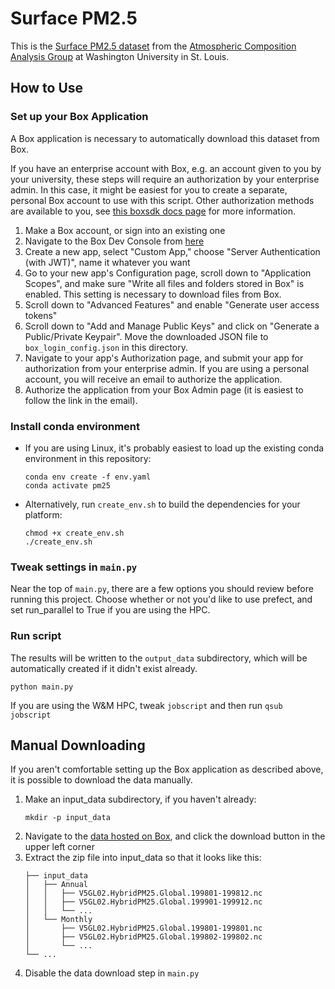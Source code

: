 # Surface PM2.5

This is the [Surface PM2.5 dataset](https://sites.wustl.edu/acag/datasets/surface-pm2-5/) from the [Atmospheric Composition Analysis Group](https://sites.wustl.edu/acag/) at Washington University in St. Louis.

## How to Use

### Set up your Box Application

A Box application is necessary to automatically download this dataset from Box.

If you have an enterprise account with Box, e.g. an account given to you by your university, these steps will require an authorization by your enterprise admin. 
In this case, it might be easiest for you to create a separate, personal Box account to use with this script.
Other authorization methods are available to you, see [this boxsdk docs page](https://github.com/box/box-python-sdk/blob/main/docs/usage/authentication.md) for more information.

1. Make a Box account, or sign into an existing one
2. Navigate to the Box Dev Console from [here](https://developer.box.com/)
3. Create a new app, select "Custom App," choose "Server Authentication (with JWT)", name it whatever you want
4. Go to your new app's Configuration page, scroll down to "Application Scopes", and make sure "Write all files and folders stored in Box" is enabled. This setting is necessary to download files from Box.
5. Scroll down to "Advanced Features" and enable "Generate user access tokens"
6. Scroll down to "Add and Manage Public Keys" and click on "Generate a Public/Private Keypair". Move the downloaded JSON file to `box_login_config.json` in this directory.
7. Navigate to your app's Authorization page, and submit your app for authorization from your enterprise admin. If you are using a personal account, you will receive an email to authorize the application.
8. Authorize the application from your Box Admin page (it is easiest to follow the link in the email).

### Install conda environment

- If you are using Linux, it's probably easiest to load up the existing conda environment in this repository:
  ```
  conda env create -f env.yaml
  conda activate pm25
  ```
- Alternatively, run `create_env.sh` to build the dependencies for your platform:
  ```
  chmod +x create_env.sh
  ./create_env.sh
  ```

### Tweak settings in `main.py`

Near the top of `main.py`, there are a few options you should review before running this project.
Choose whether or not you'd like to use prefect, and set run_parallel to True if you are using the HPC.

### Run script

The results will be written to the `output_data` subdirectory, which will be automatically created if it didn't exist already.

```
python main.py
```

If you are using the W&M HPC, tweak `jobscript` and then run `qsub jobscript`

## Manual Downloading

If you aren't comfortable setting up the Box application as described above, it is possible to download the data manually.

1. Make an input_data subdirectory, if you haven't already:
   ```
   mkdir -p input_data
   ```
2. Navigate to the [data hosted on Box](https://wustl.app.box.com/v/ACAG-V5GL02-GWRPM25), and click the download button in the upper left corner
3. Extract the zip file into input_data so that it looks like this:
   ```
   ├── input_data
   │   ├── Annual
   │   │   ├── V5GL02.HybridPM25.Global.199801-199812.nc
   │   │   ├── V5GL02.HybridPM25.Global.199901-199912.nc
   │   │   └── ...
   │   └── Monthly
   │       ├── V5GL02.HybridPM25.Global.199801-199801.nc
   │       ├── V5GL02.HybridPM25.Global.199802-199802.nc
   │       └── ...
   └── ...
   ```
4. Disable the data download step in `main.py`
